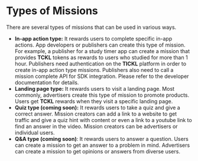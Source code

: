 # Types of Missions

There are several types of missions that can be used in various ways.&#x20;

* **In-app action type:** It rewards users to complete specific in-app actions. App developers or publishers can create this type of mission. For example, a publisher for a study timer app can create a mission that provides **TCKL** tokens as rewards to users who studied for more than 1 hour. Publishers need authentication on the **TICKL** platform in order to create in-app action type missions. Publishers also need to call a mission complete API for SDK integration. Please refer to the developer documentation for details.&#x20;
* **Landing page type:** It rewards users to visit a landing page. Most commonly, advertisers create this type of mission to promote products. Users get **TCKL** rewards when they visit a specific landing page.&#x20;
* **Quiz type (coming soon):** It rewards users to take a quiz and give a correct answer. Mission creators can add a link to a website to get traffic and give a quiz hint with content or even a link to a youtube link to find an answer in the video. Mission creators can be advertisers or individual users.
* **Q\&A type (coming soon)**: It rewards users to answer a question. Users can create a mission to get an answer to a problem in mind. Advertisers can create a mission to get opinions or answers from diverse users.







